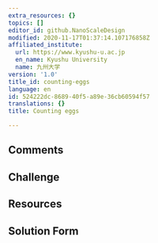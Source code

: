 ```yaml
---
extra_resources: {}
topics: []
editor_id: github.NanoScaleDesign
modified: 2020-11-17T01:37:14.107176858Z
affiliated_institute:
  url: https://www.kyushu-u.ac.jp
  en_name: Kyushu University
  name: 九州大学
version: '1.0'
title_id: counting-eggs
language: en
id: 524222dc-8689-40f5-a89e-36cb60594f57
translations: {}
title: Counting eggs

---
```


## Comments



## Challenge



## Resources



## Solution Form



